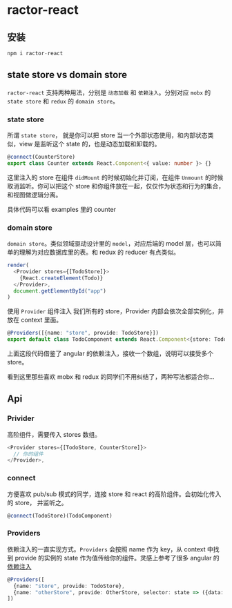 # ractor-react

## 安装

```ts
npm i ractor-react
```

## state store vs domain store

`ractor-react` 支持两种用法，分别是 `动态加载` 和 `依赖注入`。分别对应 `mobx` 的 `state store` 和 `redux` 的 `domain store`。

### state store

所谓 `state store`， 就是你可以把 store 当一个外部状态使用，和内部状态类似，view 是监听这个 state 的，也是动态加载和卸载的。

```ts
@connect(CounterStore)
export class Counter extends React.Component<{ value: number }> {}
```

这里注入的 store 在组件 `didMount` 的时候初始化并订阅，在组件 `Unmount` 的时候取消监听。你可以把这个 store 和你组件放在一起，仅仅作为状态和行为的集合，和视图做逻辑分离。

具体代码可以看 examples 里的 counter

### domain store

`domain store`。类似领域驱动设计里的 `model`，对应后端的 model 层，也可以简单的理解为对应数据库里的表。和 redux 的 reducer 有点类似。

```ts
render(
  <Provider stores={[TodoStore]}>
    {React.createElement(Todo)}
  </Provider>,
  document.getElementById("app")
)
```

使用 `Provider` 组件注入 我们所有的 store，Provider 内部会依次全部实例化，并放在 context 里面。

```ts
@Providers([{name: "store", provide: TodoStore}])
export default class TodoComponent extends React.Component<{store: TodoState}, {}> {}
```

上面这段代码借鉴了 angular 的依赖注入，接收一个数组，说明可以接受多个 store。

看到这里那些喜欢 mobx 和 redux 的同学们不用纠结了，两种写法都适合你...

## Api

### Privider

高阶组件，需要传入 stores 数组。

```ts
<Provider stores={[TodoStore, CounterStore]}>
  // 你的组件
</Provider>,
```

### connect

方便喜欢 pub/sub 模式的同学，连接 store 和 react 的高阶组件。会初始化传入的 store， 并监听之。

```ts
@connect(TodoStore)(TodoComponent)
```

### Providers

依赖注入的一直实现方式。`Providers` 会按照 name 作为 key，从 context 中找到 provide 的实例的 state 作为值传给你的组件。灵感上参考了很多 angular 的[依赖注入](https://angular.io/guide/dependency-injection)

```ts
@Providers([
  {name: "store", provide: TodoStore},
  {name: "otherStore", provide: OtherStore, selector: state => ({data: state.data})}
])
```